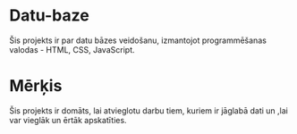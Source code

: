 # Datu-baze
Šis projekts ir par datu bāzes veidošanu, izmantojot programmēšanas valodas - HTML, CSS, JavaScript. 
# Mērķis
Šis projekts ir domāts, lai atvieglotu darbu tiem, kuriem ir jāglabā dati un ,lai var vieglāk un ērtāk apskatīties.
